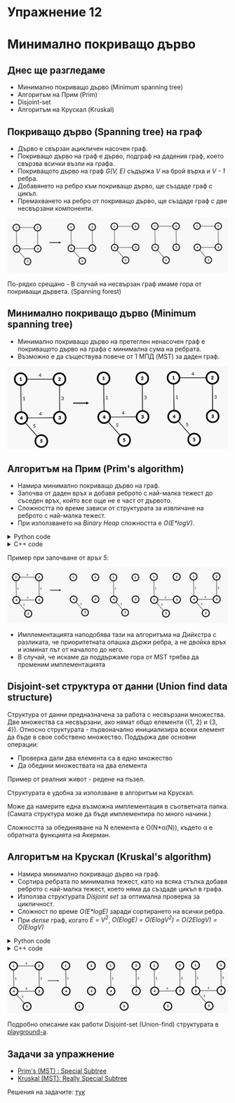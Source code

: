 # Упражнение 12

# Минимално покриващо дърво

## Днес ще разгледаме

- Минимално покриващо дърво (Minimum spanning tree)
- Алгоритъм на Прим (Prim)
- Disjoint-set
- Алгоритъм на Крускал (Kruskal)
  
## Покриващо дърво (Spanning tree) на граф

- Дърво е свързан ацикличен насочен граф.
- Покриващо дърво на граф е дърво, подграф на дадения граф, което свързва всички възли на графа.
- Покриващото дърво на граф *G(V, E)* съдържа *V* на брой върха и *V - 1* ребра.
- Добавянето на ребро към покриващо дърво, ще създаде граф с цикъл.
- Премахването на ребро от покриващо дърво, ще създаде граф с две несвързани компоненти.

![Spanning trees of a graph example](media/spanning_trees.png)

По-рядко срещано - В случай на несвързан граф имаме гора от покриващи дървета. (Spanning forest)

## Минимално покриващо дърво (Minimum spanning tree)

- Минимално покриващо дърво на претеглен ненасочен граф е покриващото дърво на графa с минимална сума на ребрата.
- Възможно е да съществува повече от 1 МПД (MST) за даден граф.
  
![Multiple Minimum spanning trees of a graph example](media/minimum_spanning_trees.png)

## Алгоритъм на Прим (Prim's algorithm)

- Намира минимално покриващо дърво на граф.
- Започва от даден връх и добавя реброто с най-малка тежест до съседен връх, който все още не е част от дървото.
- Сложността по време зависи от структурата за извличане на реброто с най-малка тежест.
- При използването на *Binary Heap* сложността е *O(E\*logV)*.

<details>
  <summary>Python code</summary>

```python
from heapq import heappush, heappop

def prim(start, V, graph):
    visited = set()
    pq = [(0, start)]
    mst_weight = 0
    
    while len(visited) != V:
        current_weight, current_vertex = heappop(pq)
        
        if current_vertex in visited:
            continue
        
        visited.add(current_vertex)
        mst_weight += current_weight
        
        for neighb, weight in graph[current_vertex]:
            if neighb in visited:
                continue
                            
            heappush(pq, (weight, neighb))
    
    return mst_weight

prim(5, 5, graph) # 13
```

</details>


<details>
  <summary>C++ code</summary>

```c++
#include <vector>
#include <unordered_map>
#include <unordered_set>
#include <queue>

struct Edge {
    int from;
    int to;
    int weight;

    bool operator<(const Edge& other) const {
        return weight > other.weight;
    }
};
// we assume that the graph is represented as an adjacency list
std::vector<Edge> prim(int n, int start, std::unordered_map<int, std::vector<Edge>>& graph) {
    std::priority_queue<Edge> pq;
    std::unordered_set<int> visited;
    pq.push({ start, start, 0 });

    std::vector<Edge> mstEdges;

    while (!pq.empty() && visited.size() < n) { // visited.size() < n to stop earlier if the mst is ready
        auto current = pq.top();
        pq.pop();
        if (visited.count(current.to)) {
            continue;
        }

        visited.insert(current.to);
        mstEdges.push_back(current);
        for (auto& adj : graph[current.to]) {
            pq.push(adj);
        }
    }

    return mstEdges;
}

// if we are not if the graph is connected
void test() {
        auto mstEdges = prim(n, 1, graph);
        // if the graph is not connected we will have less than n - 1 edges
        // mstEdges.size() - 1 because of the extra edge
        if(mstEdges.size() - 1 < n - 1 ) {
            return -1;
        }

        int result = 0;
        for(size_t i = 1 ; i < mstEdges.size(); i++) {
            result += mstEdges[i].weight;
        }
        return result;
}


// if we are sure that the graph is connected, we can directly do the calculations inside the algorithm
int prim2(int n, int start, std::unordered_map<int, std::vector<Edge>>& graph) {
    std::priority_queue<Edge> pq;
    std::unordered_set<int> visited;
    pq.push({ start, start, 0 }); // fake edge to start the algorithm

    int totalWeight = 0;

    while (!pq.empty() && visited.size() < n) {  // visited.size() < n to stop earlier if the mst is ready
        auto current = pq.top();
        pq.pop();
        if (visited.count(current.to)) {
            continue;
        }

        visited.insert(current.to);
        totalWeight += current.weight;
        for (auto& adj : graph[current.to]) {
            pq.push(adj);
        }
    }

    return totalWeight;
}
```

</details>

Пример при започване от *връх 5*:

![Prim's algorithm creating a MST of a graph, step by step example.](media/prims_algorithm_example.png)

- Имплементацията наподобява тази на алгоритъма на Дийкстра с разликата, че приоритетната опашка държи ребра, а не двойка връх и изминат път от началото до него.
- В случай, че искаме да поддържаме гора от MST трябва да променим имплементацията

## Disjoint-set структура от данни (Union find data structure)
Структура от данни предназначена за работа с несвързани множества. Две множества са несвързани, ако нямат общо елементи ({1, 2} и {3, 4}).
Относно структурата - първоначално инициализира всеки елемент да бъде в свое собствено множество.
Поддържа две основни операции:
- Проверка дали два елемента са в едно множество
- Да обедини множествата на два елемента 

Пример от реалния живот - редене на пъзел.

Структурата е удобна за използване в алгоритъм на Крускал.

Може да намерите една възможна имплементация в съответната папка. (Самата структура може да бъде имплементира по много начини.)

Сложността за обединяване на N елемента е О(N*α(N)), където α е обратната функцията на Акерман.

## Алгоритъм на Крускал (Kruskal's algorithm)

- Намира минимално покриващо дърво на граф.
- Сортира ребрата по минимална тежест, като на всяка стъпка добавя реброто с най-малка тежест, което няма да създаде цикъл в графа.
- Използва структурата *Disjoint set* за оптимална проверка за цикличност.
- Сложност по време *O(E\*logE)* заради сортирането на всички ребра.
- При *dense* граф, когато *Е = V<sup>2</sup>*, *O(ElogE) = O(ElogV<sup>2</sup>) = O(2ElogV) = O(ElogV)*

<details>
  <summary>Python code</summary>

```python
def find(x, parents):
    if parents[x] == x:
        return x
    
    furthest_parent = find(parents[x], parents)
    parents[x] = furthest_parent

    return furthest_parent

def union(x, y, parents, rank):
    x_root = find(x, parents)
    y_root = find(y, parents)

    if rank[x_root] < rank[y_root]:
        parents[x_root] = y_root
    elif rank[x_root] > rank[y_root]:
        parents[y_root] = x_root
    else:
        parents[x_root] = y_root
        rank[y_root] += 1

def kruskal(V, edges):
    edges.sort(key=lambda x: x[2])
    parents = [i for i in range(V + 1)]
    rank = [0] * (V + 1)
    mst_weight = 0

    for x, y, w in edges:
        if find(x, parents) != find(y, parents):
            mst_weight += w
            union(x, y, parents, rank)

    return mst_weight

kruskal(5 , graph_list_of_edges) # 13
```

</details>


<details>
  <summary>C++ code</summary>

struct Edge {
    int from;
    int to;
    int weight;
};
// we use the interface
class UnionFind {
public:
    UnionFind(size_t vertices);

    bool areInOneSet(size_t first, size_t second);
    void unionVertices(size_t first, size_t second);
};

std::vector<Edge> kruskal(int n, std::vector<Edge>& edges) {
    std::sort(edges.begin(), edges.end(), [](const Edge& a, const Edge& b) {
        return a.weight < b.weight;
    });
    UnionFind uf(n);
    std::vector<Edge> mstEdges;
    for (size_t i = 0; i < edges.size(); i++) {
        if (uf.areInOneSet(edges[i].from, edges[i].to)) {
            continue;
        }

        uf.unionVertices(edges[i].from, edges[i].to);
        mstEdges.push_back(edges[i]);
        if (mstEdges.size() == n - 1) {
            break;
        }
    }

    return mstEdges;
}

</details>

![Kruskal's algorithm creating a MST of a graph, step by step example.](media/kruskals_algorithm_example.png)

Подробно описание как работи Disjoint-set (Union-find) структурата в [playground-а](playground_14.ipynb).

## Задачи за упражнение

- [Prim's (MST) : Special Subtree](https://www.hackerrank.com/challenges/primsmstsub/problem)
- [Kruskal (MST): Really Special Subtree](https://www.hackerrank.com/challenges/kruskalmstrsub/problem)

Решения на задачите: [тук](/Tasks/tasks_14)
